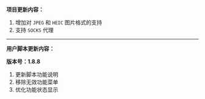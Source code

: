 **项目更新内容：**

1. 增加对 `JPEG` 和 `HEIC` 图片格式的支持
2. 支持 `SOCKS` 代理

*****

**用户脚本更新内容：**

**版本号：1.8.8**

1. 更新脚本功能说明
2. 移除无效功能菜单
3. 优化功能状态显示
